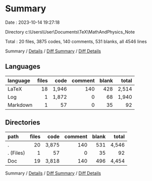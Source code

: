 # Summary

Date : 2023-10-14 19:27:18

Directory c:\\Users\\User\\Documents\\TeX\\MathAndPhysics_Note

Total : 20 files,  3875 codes, 140 comments, 531 blanks, all 4546 lines

Summary / [Details](details.md) / [Diff Summary](diff.md) / [Diff Details](diff-details.md)

## Languages
| language | files | code | comment | blank | total |
| :--- | ---: | ---: | ---: | ---: | ---: |
| LaTeX | 18 | 1,946 | 140 | 428 | 2,514 |
| Log | 1 | 1,872 | 0 | 68 | 1,940 |
| Markdown | 1 | 57 | 0 | 35 | 92 |

## Directories
| path | files | code | comment | blank | total |
| :--- | ---: | ---: | ---: | ---: | ---: |
| . | 20 | 3,875 | 140 | 531 | 4,546 |
| . (Files) | 1 | 57 | 0 | 35 | 92 |
| Doc | 19 | 3,818 | 140 | 496 | 4,454 |

Summary / [Details](details.md) / [Diff Summary](diff.md) / [Diff Details](diff-details.md)